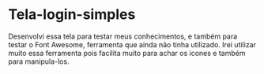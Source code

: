 # Tela-login-simples
Desenvolvi essa tela para testar meus conhecimentos, e também para testar o Font Awesome, ferramenta que ainda não tinha utilizado. Irei utilizar muito essa ferramenta pois facilita muito para achar os icones e também para manipula-los.
